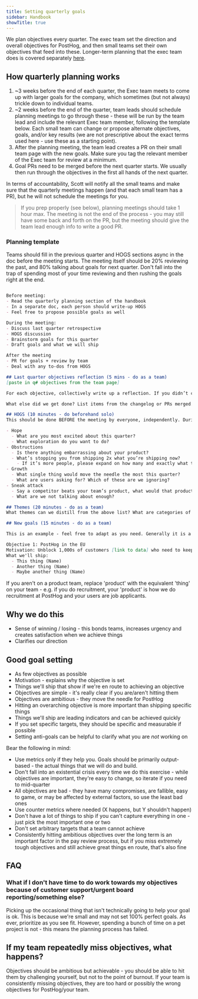 ```yaml
---
title: Setting quarterly goals
sidebar: Handbook
showTitle: true
---
```


We plan objectives every quarter. The exec team set the direction and overall objectives for PostHog, and then small teams set their own objectives that feed into these. Longer-term planning that the exec team does is covered separately [here](/handbook/exec/annual-planning). 

## How quarterly planning works

1. ~3 weeks before the end of each quarter, the Exec team meets to come up with larger goals for the company, which sometimes (but not always) trickle down to individual teams.
2. ~2 weeks before the end of the quarter, team leads should schedule planning meetings to go through these - these will be run by the team lead and include the relevant Exec team member, following the template below. Each small team can change or propose alternate objectives, goals, and/or key results (we are not prescriptive about the exact terms used here - use these as a starting point). 
3. After the planning meeting, the team lead creates a PR on their small team page with the new goals. Make sure you tag the relevant member of the Exec team for review at a minimum.
4. Goal PRs need to be merged before the next quarter starts. We usually then run through the objectives in the first all hands of the next quarter.

In terms of accountability, Scott will notify all the small teams and make sure that the quarterly meetings happen (and that each small team has a PR), but he will not schedule the meetings for you. 

> If you prep properly (see below), planning meetings should take 1 hour max. The meeting is not the end of the process - you may still have some back and forth on the PR, but the meeting should give the team lead enough info to write a good PR. 

### Planning template

Teams should fill in the previous quarter and HOGS sections async in the doc before the meeting starts. The meeting itself should be 20% reviewing the past, and 80% talking about goals for next quarter. Don't fall into the trap of spending most of your time reviewing and then rushing the goals right at the end. 

```md

Before meeting:
- Read the quarterly planning section of the handbook
- In a separate doc, each person should write-up HOGS
- Feel free to propose possible goals as well

During the meeting:
- Discuss last quarter retrospective
- HOGS discussion
- Brainstorm goals for this quarter
- Draft goals and what we will ship

After the meeting
- PR for goals + review by team
- Deal with any to-dos from HOGS

## Last quarter objectives reflection (5 mins - do as a team)
[paste in q# objectives from the team page]

For each objective, collectively write up a reflection. If you didn’t complete the goal, be specific as to why.

What else did we get done? List items from the changelog or PRs merged.

## HOGS (10 minutes - do beforehand solo)
This should be done BEFORE the meeting by everyone, independently. During the meeting, paste your items into the sections below. Spend 10 minutes in the meeting reading through everyone’s HOGS during the meeting.

- Hope
  - What are you most excited about this quarter?
  - What exploration do you want to do?
- Obstructions
  - Is there anything embarrassing about your product?
  - What’s stopping you from shipping 2x what you’re shipping now?
    - If it’s more people, please expand on how many and exactly what type of hire you’d be looking for.
- Growth
  - What single thing would move the needle the most this quarter?
  - What are users asking for? Which of these are we ignoring?
- Sneak attack
  - Say a competitor beats your team’s product, what would that product do differently?
  - What are we not talking about enough?

## Themes (20 minutes - do as a team)
What themes can we distill from the above list? What are categories of things we should consider working on based on the HOGS? What are other things we might want to consider?

## New goals (15 minutes - do as a team)

This is an example - feel free to adapt as you need. Generally it is a good idea to have at least one person's name against each thing for accountability even if multiple people work on it - shared goals usually results in less getting shipped. 

Objective 1: PostHog in the EU
Motivation: Unblock 1,000s of customers [link to data] who need to keep data in the EU but are not capable of self hosting.
What we'll ship:
  - This thing (Name)
  - Another thing (Name)
  - Maybe another thing (Name)
```  

If you aren't on a product team, replace 'product' with the equivalent 'thing' on your team - e.g. if you do recruitment, your 'product' is how we do recruitment at PostHog and your users are job applicants. 

## Why we do this

- Sense of winning / losing - this bonds teams, increases urgency and creates satisfaction when we achieve things
- Clarifies our direction

## Good goal setting

- As few objectives as possible
- Motivation - explains why the objective is set
- Things we'll ship that show if we're en route to achieving an objective
- Objectives are simple - it's really clear if you are/aren't hitting them
- Objectives are ambitious - they move the needle for PostHog
- Hitting an overarching objective is more important than shipping specific things
- Things we'll ship are leading indicators and can be achieved quickly
- If you set specific targets, they should be specific and measurable if possible
- Setting anti-goals can be helpful to clarify what you are _not_ working on

Bear the following in mind:

- Use metrics only if they help you. Goals should be primarily output-based - the actual things that we will do and build.
- Don't fall into an existential crisis every time we do this exercise - while objectives are important, they're easy to change, so iterate if you need to mid-quarter
- All objectives are bad - they have many compromises, are fallible, easy to game, or may be affected by external factors, so use the least bad ones
- Use counter metrics where needed (X happens, but Y shouldn't happen)
- Don't have a lot of things to ship if you can't capture everything in one - just pick the most important one or two
- Don't set arbitrary targets that a team cannot achieve
- Consistently hitting ambitious objectives over the long term is an important factor in the pay review process, but if you miss extremely tough objectives and still achieve great things en route, that's also fine

## FAQ

### What if I don't have time to do work towards my objectives because of customer support/urgent board reporting/something else?

Picking up the occasional thing that isn't technically going to help your goal is ok. This is because we're small and may not set 100% perfect goals. As ever, prioritize as you see fit. However, spending a bunch of time on a pet project is not - this means the planning process has failed. 

## If my team repeatedly miss objectives, what happens?

Objectives should be ambitious but achievable - you should be able to hit them by challenging yourself, but not to the point of burnout. If your team is consistently missing objectives, they are too hard or possibly the wrong objectives for PostHog/your team. 
